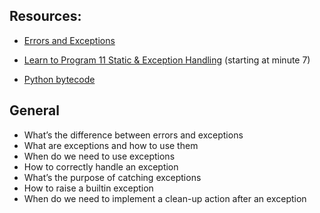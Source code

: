 ## Resources:

* [Errors and Exceptions](https://docs.python.org/3/tutorial/errors.html)

* [Learn to Program 11 Static & Exception Handling](https://www.youtube.com/watch?v=7vbgD-3s-w4&ab_channel=DerekBanas) (starting at minute 7)

* [Python bytecode](https://docs.python.org/3.4/library/dis.html)

## General
* What’s the difference between errors and exceptions
* What are exceptions and how to use them
* When do we need to use exceptions
* How to correctly handle an exception
* What’s the purpose of catching exceptions
* How to raise a builtin exception
* When do we need to implement a clean-up action after an exception

